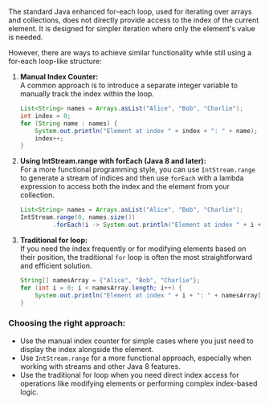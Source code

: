 The standard Java enhanced for-each loop, used for iterating over arrays and collections, does not directly provide access to the index of the current element. It is designed for simpler iteration where only the element's value is needed.

However, there are ways to achieve similar functionality while still using a for-each loop-like structure:

1. **Manual Index Counter:**  
   A common approach is to introduce a separate integer variable to manually track the index within the loop.

   ```java
   List<String> names = Arrays.asList("Alice", "Bob", "Charlie");
   int index = 0;
   for (String name : names) {
       System.out.println("Element at index " + index + ": " + name);
       index++;
   }
   ```

2. **Using IntStream.range with forEach (Java 8 and later):**  
   For a more functional programming style, you can use `IntStream.range` to generate a stream of indices and then use `forEach` with a lambda expression to access both the index and the element from your collection.

   ```java
   List<String> names = Arrays.asList("Alice", "Bob", "Charlie");
   IntStream.range(0, names.size())
            .forEach(i -> System.out.println("Element at index " + i + ": " + names.get(i)));
   ```

3. **Traditional for loop:**  
   If you need the index frequently or for modifying elements based on their position, the traditional `for` loop is often the most straightforward and efficient solution.

   ```java
   String[] namesArray = {"Alice", "Bob", "Charlie"};
   for (int i = 0; i < namesArray.length; i++) {
       System.out.println("Element at index " + i + ": " + namesArray[i]);
   }
   ```

### Choosing the right approach:
- Use the manual index counter for simple cases where you just need to display the index alongside the element.
- Use `IntStream.range` for a more functional approach, especially when working with streams and other Java 8 features.
- Use the traditional for loop when you need direct index access for operations like modifying elements or performing complex index-based logic.
